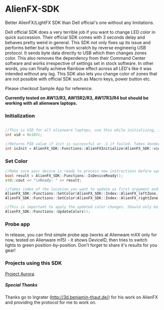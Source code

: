 # AlienFX-SDK
Better AlienFX/LightFX SDK than Dell official's one without any limitations.

Dell official SDK does a very terrible job if you want to change LED color in quick succession. Their official SDK comes with 3 seconds delay and behaves pretty weird in general.
This SDK not only fixes up its issue and performs better but is written from scratch by reverse engineerig USB protocol. It sends byte data directly to USB which then changes zones color. This also removes the dependency from their Command Center software and works irrespective of settings set in stock software. In other words, you can finally achieve Rainbow effect across all LED's like it was intended without any lag.  This SDK also lets you change color of zones that are not possible with official SDK such as Macro keys, power button etc.

Please checkout Sample App for reference.

**Currently tested on AW13/R3, AW15R2/R3, AW17R3/R4 but should be working with all alienware laptops.**

### Initialization
```C++

//This is VID for all alienware laptops, use this while initializing, it might be different for external AW device like mouse/kb
int vid = 0x187c;
  
//Returns PID value if init is successful or -1 if failed. Takes Vendor ID as argument.
int isInit = AlienFX_SDK::Functions::AlienFXInitialize(AlienFX_SDK::vid);

```


### Set Color
```C++
//Make sure your device is ready to process new instructions before updating color
bool result = AlienFX_SDK::Functions::IsDeviceReady();
std::cout << "\nReady: " << result; 

//Takes index of the location you want to update as first argument and Red, Green and Blue values for others.
AlienFX_SDK::Functions::SetColor(AlienFX_SDK::Index::AlienFX_leftZone, 225, 134, 245);
AlienFX_SDK::Functions::SetColor(AlienFX_SDK::Index::AlienFX_rightZone, 25, 114, 245);

//This is important to apply the updated color changes. Should only be called once after you're done with new colors.
AlienFX_SDK::Functions::UpdateColors();
```
### Probe app
In release, you can find simple probe app (works at Alienware mXX only for now, tested on Alienware m15) - it shows DeviceID, then tries to switch lights to green position-by-position. Don't forget to share it's results for you gear!

### Projects using this SDK

[Project Aurora](https://github.com/antonpup/Aurora).

##### Special Thanks
Thanks go to Ingrater (http://3d.benjamin-thaut.de/) for his work on AlienFX and providing the protocol for me to work on.
